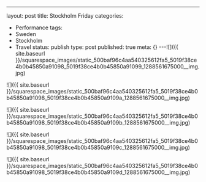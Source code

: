 ---
layout: post
title: Stockholm Friday
categories:
- Performance
tags:
- Sweden
- Stockholm
- Travel
status: publish
type: post
published: true
meta: {}
---![]({{ site.baseurl }}/squarespace_images/static_500baf96c4aa540325612fa5_5019f38ce4b0b45850a91098_5019f38ce4b0b45850a91099_1288561675000__img.jpg)
  

  
   
![]({{ site.baseurl }}/squarespace_images/static_500baf96c4aa540325612fa5_5019f38ce4b0b45850a91098_5019f38ce4b0b45850a9109a_1288561675000__img.jpg)
  

  
   
![]({{ site.baseurl }}/squarespace_images/static_500baf96c4aa540325612fa5_5019f38ce4b0b45850a91098_5019f38ce4b0b45850a9109b_1288561675000__img.jpg)
  

  
   
![]({{ site.baseurl }}/squarespace_images/static_500baf96c4aa540325612fa5_5019f38ce4b0b45850a91098_5019f38ce4b0b45850a9109c_1288561675000__img.jpg)
  

  
   
![]({{ site.baseurl }}/squarespace_images/static_500baf96c4aa540325612fa5_5019f38ce4b0b45850a91098_5019f38ce4b0b45850a9109d_1288561675000__img.jpg)
